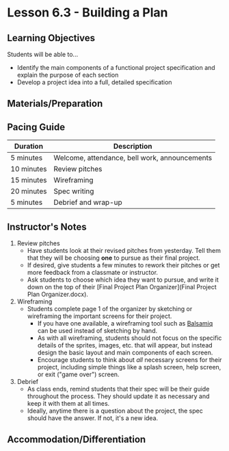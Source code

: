 # Lesson 6.3 - Building a Plan

## Learning Objectives
Students will be able to...
  * Identify the main components of a functional project specification and explain the purpose of each section
  * Develop a project idea into a full, detailed specification


## Materials/Preparation


## Pacing Guide
| Duration  | Description                                   |
| --------- | --------------------------------------------- |
| 5 minutes | Welcome, attendance, bell work, announcements |
| 10 minutes | Review pitches |
| 15 minutes | Wireframing |
| 20 minutes | Spec writing |
| 5 minutes | Debrief and wrap-up|

## Instructor's Notes
1. Review pitches
    * Have students look at their revised pitches from yesterday.  Tell them that they will be choosing **one** to pursue as their final project.
    * If desired, give students a few minutes to rework their pitches or get more feedback from a classmate or instructor.
    * Ask students to choose which idea they want to pursue, and write it down on the top of their [Final Project Plan Organizer](Final Project Plan Organizer.docx).
2. Wireframing
    * Students complete page 1 of the organizer by sketching or wireframing the important screens for their project.
        * If you have one available, a wireframing tool such as [Balsamiq](https://balsamiq.com/) can be used instead of sketching by hand.
        * As with all wireframing, students should not focus on the specific details of the sprites, images, etc. that will appear, but instead design the basic layout and main components of each screen.
        * Encourage students to think about _all_ necessary screens for their project, including simple things like a splash screen, help screen, or exit ("game over") screen.
4. Debrief
    * As class ends, remind students that their spec will be their guide throughout the process.  They should update it as necessary and keep it with them at all times.
    * Ideally, anytime there is a question about the project, the spec should have the answer.  If not, it's a new idea.

## Accommodation/Differentiation
